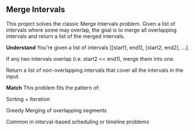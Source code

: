 ## Merge Intervals
This project solves the classic Merge Intervals problem. Given a list of intervals where some may overlap, the goal is to merge all overlapping intervals and return a list of the merged intervals.

**Understand**
You're given a list of intervals [[start1, end1], [start2, end2], ...].

If any two intervals overlap (i.e. start2 <= end1), merge them into one.

Return a list of non-overlapping intervals that cover all the intervals in the input.

**Match**
This problem fits the pattern of:

Sorting + Iteration

Greedy Merging of overlapping segments

Common in interval-based scheduling or timeline problems
